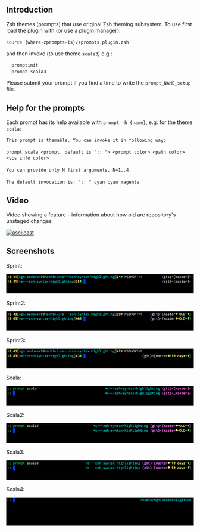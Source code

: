 ## Introduction

Zsh themes (prompts) that use original Zsh theming subsystem.
To use first load the plugin with (or use a plugin manager):

```zsh
source {where-zprompts-is}/zprompts.plugin.zsh
```

and then invoke (to use theme `scala3`) e.g.:

```zsh
  promptinit
  prompt scala3
```

Please submit your prompt if you find a time to write the `prompt_NAME_setup`
file.

## Help for the prompts

Each prompt has its help available with `prompt -h {name}`, e.g. for
the theme `scala`:

```
This prompt is themable. You can invoke it in following way:

prompt scala <prompt, default is ":: "> <prompt color> <path color> <vcs info color>

You can provide only N first arguments, N=1..4.

The default invocation is: ":: " cyan cyan magenta
```

## Video

Video showing a feature – information about how old are repository's unstaged changes

[![asciicast](https://asciinema.org/a/48122.png)](https://asciinema.org/a/48122)

## Screenshots

Sprint:

![sprint](https://github.com/psprint/zprompts/blob/img/img/sprint.png)

Sprint2:

![sprint2](https://github.com/psprint/zprompts/blob/img/img/sprint2.png)

Sprint3:

![sprint3](https://github.com/psprint/zprompts/blob/img/img/sprint3.png)

Scala:

![scala](https://github.com/psprint/zprompts/blob/img/img/scala.png)

Scala2:

![scala2](https://github.com/psprint/zprompts/blob/img/img/scala2.png)

Scala3:

![scala3](https://github.com/psprint/zprompts/blob/img/img/scala3.png)

Scala4:

![scala3](https://github.com/psprint/zprompts/blob/img/img/scala4.gif)


